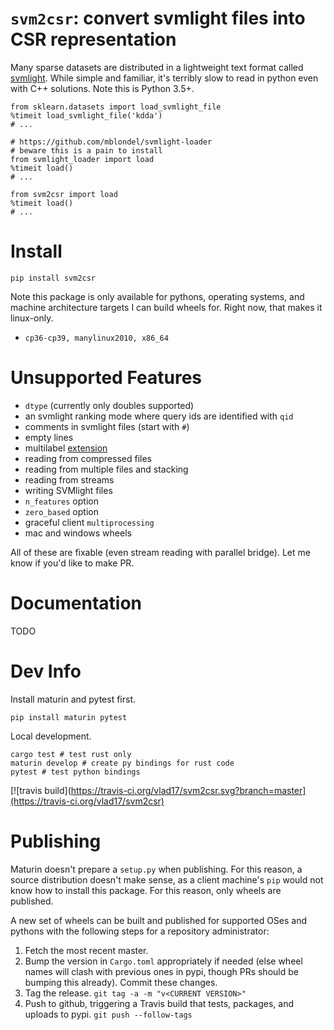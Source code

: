 # `svm2csr`: convert svmlight files into CSR representation

Many sparse datasets are distributed in a lightweight text format called [svmlight](http://svmlight.joachims.org/). While simple and familiar, it's terribly slow to read in python even with C++ solutions. Note this is Python 3.5+.

```
from sklearn.datasets import load_svmlight_file
%timeit load_svmlight_file('kdda')
# ...

# https://github.com/mblondel/svmlight-loader
# beware this is a pain to install
from svmlight_loader import load
%timeit load()
# ...

from svm2csr import load
%timeit load()
# ...
```

# Install

```
pip install svm2csr
```

Note this package is only available for pythons, operating systems, and machine architecture targets I can build wheels for. Right now, that makes it linux-only.

* `cp36-cp39, manylinux2010, x86_64`

# Unsupported Features

* `dtype` (currently only doubles supported)
* an svmlight ranking mode where query ids are identified with `qid`
* comments in svmlight files (start with `#`)
* empty lines
* multilabel [extension](https://www.csie.ntu.edu.tw/~cjlin/libsvmtools/datasets/multilabel.html)
* reading from compressed files
* reading from multiple files and stacking
* reading from streams
* writing SVMlight files
* `n_features` option
* `zero_based` option
* graceful client `multiprocessing`
* mac and windows wheels

All of these are fixable (even stream reading with parallel bridge). Let me know if you'd like to make PR.

# Documentation

TODO

# Dev Info

Install maturin and pytest first.

```
pip install maturin pytest
```

Local development.

```
cargo test # test rust only
maturin develop # create py bindings for rust code
pytest # test python bindings
```

[![travis build](https://travis-ci.org/vlad17/svm2csr.svg?branch=master](https://travis-ci.org/vlad17/svm2csr)

# Publishing

Maturin doesn't prepare a `setup.py` when publishing. For this reason, a source distribution doesn't make sense, as a client machine's `pip` would not know how to install this package. For this reason, only wheels are published.

A new set of wheels can be built and published for supported OSes and pythons with the following steps for a repository administrator:

1. Fetch the most recent master.
1. Bump the version in `Cargo.toml` appropriately if needed (else wheel names will clash with previous ones in pypi, though PRs should be bumping this already). Commit these changes.
1. Tag the release. `git tag -a -m "v<CURRENT VERSION>"`
1. Push to github, triggering a Travis build that tests, packages, and uploads to pypi. `git push --follow-tags`
